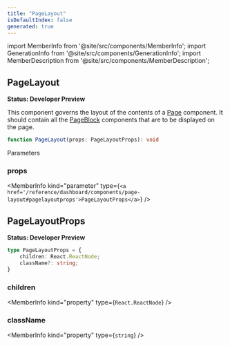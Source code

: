 ```yaml
---
title: "PageLayout"
isDefaultIndex: false
generated: true
---
```

<!-- This file was generated from the Vendure source. Do not modify. Instead, re-run the "docs:build" script -->
import MemberInfo from '@site/src/components/MemberInfo';
import GenerationInfo from '@site/src/components/GenerationInfo';
import MemberDescription from '@site/src/components/MemberDescription';


## PageLayout

<GenerationInfo sourceFile="packages/dashboard/src/lib/framework/layout-engine/page-layout.tsx" sourceLine="157" packageName="@vendure/dashboard" since="3.3.0" />

**Status: Developer Preview**

This component governs the layout of the contents of a <a href='/reference/dashboard/components/page#page'>Page</a> component.
It should contain all the <a href='/reference/dashboard/components/page-block#pageblock'>PageBlock</a> components that are to be displayed on the page.

```ts title="Signature"
function PageLayout(props: PageLayoutProps): void
```
Parameters

### props

<MemberInfo kind="parameter" type={`<a href='/reference/dashboard/components/page-layout#pagelayoutprops'>PageLayoutProps</a>`} />



## PageLayoutProps

<GenerationInfo sourceFile="packages/dashboard/src/lib/framework/layout-engine/page-layout.tsx" sourceLine="127" packageName="@vendure/dashboard" since="3.3.0" />

**Status: Developer Preview**

```ts title="Signature"
type PageLayoutProps = {
    children: React.ReactNode;
    className?: string;
}
```

<div className="members-wrapper">

### children

<MemberInfo kind="property" type={`React.ReactNode`}   />


### className

<MemberInfo kind="property" type={`string`}   />




</div>
